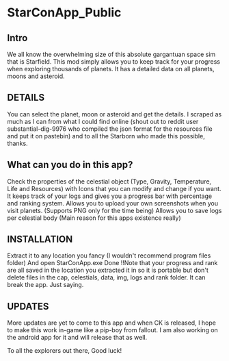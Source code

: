 # StarConApp_Public
## Intro
We all know the overwhelming size of this absolute gargantuan space sim that is Starfield. This mod simply allows you to keep track for your progress when exploring thousands of planets. It has a detailed data on all planets, moons and asteroid.

## DETAILS
You can select the planet, moon or asteroid and get the details. I scraped as much as I can from what I could find online (shout out to reddit user substantial-dig-9976 who compiled the json format for the resources file and put it on pastebin) and to all the Starborn who made this possible, thanks.

## What can you do in this app?

Check the properties of the celestial object (Type, Gravity, Temperature, Life and Resources) with Icons that you can modify and change if you want.
It keeps track of your logs and gives you a progress bar with percentage and ranking system.
Allows you to upload your own screenshots when you visit planets. (Supports PNG only for the time being)
Allows you to save logs per celestial body (Main reason for this apps existence really)


## INSTALLATION

Extract it to any location you fancy (I wouldn't recommend program files folder)
And open StarConApp.exe
Done
!!Note that your progress and rank are all saved in the location you extracted it in so it is portable but don't delete files in the cap, celestials, data, img, logs and rank folder. It can break the app. Just saying.


## UPDATES
More updates are yet to come to this app and when CK is released, I hope to make this work in-game like a pip-boy from fallout.
I am also working on the android app for it and will release that as well.


To all the explorers out there,
Good luck!
